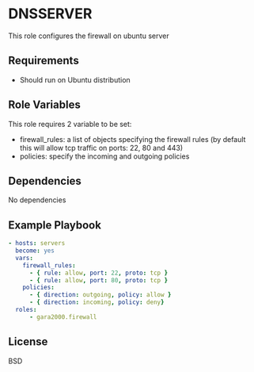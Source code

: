 DNSSERVER
=========

This role configures the firewall on ubuntu server

Requirements
------------

- Should run on Ubuntu distribution

Role Variables
--------------

This role requires 2 variable to be set:
- firewall_rules: a list of objects specifying the firewall rules (by default this will allow tcp traffic on ports: 22, 80 and 443)
- policies: specify the incoming and outgoing policies

Dependencies
------------

No dependencies

Example Playbook
----------------
```yaml
- hosts: servers
  become: yes
  vars:
    firewall_rules:
      - { rule: allow, port: 22, proto: tcp }
      - { rule: allow, port: 80, proto: tcp }
    policies:
      - { direction: outgoing, policy: allow }
      - { direction: incoming, policy: deny}
  roles:
      - gara2000.firewall
```

License
-------

BSD